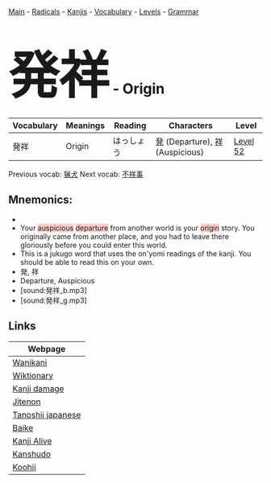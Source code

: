 <style> bigfont {font-size: 100px}</style>
[Main](../README.md) -
[Radicals](../radicals.md) -
[Kanjis](../kanjis.md) -
[Vocabulary](../vocabulary.md) -
[Levels](../levels.md) -
[Grammar](../grammar.md)
# <bigfont> 発祥</bigfont> - Origin 

| Vocabulary | Meanings | Reading | Characters | Level |
| --- | --- | --- | --- | --- |
| 発祥 | Origin | はっしょう |  [発](../kanjis/発.md) (Departure), [祥](../kanjis/祥.md) (Auspicious) | [Level 52](../levels/wk_level52.md) |

Previous vocab: [猟犬](猟犬.md) Next vocab: [不祥事](不祥事.md) 

## Mnemonics:

* 
* Your <span style="background-color:#ffcccb"> auspicious</span> <span style="background-color:#ffcccb"> departure</span> from another world is your <span style="background-color:#ffcccb"> origin</span> story. You originally came from another place, and you had to leave there gloriously before you could enter this world.
* This is a jukugo word that uses the on'yomi readings of the kanji. You should be able to read this on your own.
* 発, 祥
* Departure, Auspicious
* [sound:発祥_b.mp3]
* [sound:発祥_g.mp3]


## Links 

| Webpage |
| --- |
| [Wanikani          ](https://www.wanikani.com/kanji/発祥) |
| [Wiktionary        ](https://en.wiktionary.org/wiki/発祥) |
| [Kanji damage      ](http://www.kanjidamage.com/kanji/search?utf8=✓&q=発祥) |
| [Jitenon           ](https://jitenon.com/kanji/発祥) |
| [Tanoshii japanese ](https://www.tanoshiijapanese.com/dictionary/kanji.cfm?k=発祥) |
| [Baike             ](https://baike.baidu.com/item/発祥) |
| [Kanji Alive       ](https://app.kanjialive.com/発祥) |
| [Kanshudo          ](https://www.kanshudo.com/searchmn?q=発祥) |
| [Koohii            ](https://kanji.koohii.com/study/kanji/発祥) |
